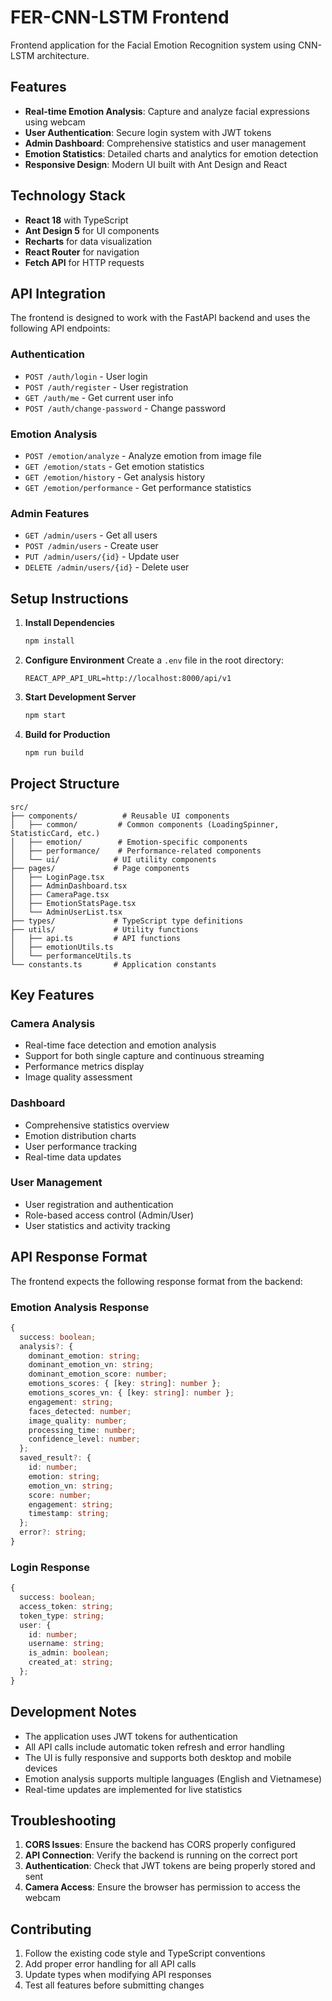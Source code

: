 # FER-CNN-LSTM Frontend

Frontend application for the Facial Emotion Recognition system using CNN-LSTM architecture.

## Features

- **Real-time Emotion Analysis**: Capture and analyze facial expressions using webcam
- **User Authentication**: Secure login system with JWT tokens
- **Admin Dashboard**: Comprehensive statistics and user management
- **Emotion Statistics**: Detailed charts and analytics for emotion detection
- **Responsive Design**: Modern UI built with Ant Design and React

## Technology Stack

- **React 18** with TypeScript
- **Ant Design 5** for UI components
- **Recharts** for data visualization
- **React Router** for navigation
- **Fetch API** for HTTP requests

## API Integration

The frontend is designed to work with the FastAPI backend and uses the following API endpoints:

### Authentication
- `POST /auth/login` - User login
- `POST /auth/register` - User registration
- `GET /auth/me` - Get current user info
- `POST /auth/change-password` - Change password

### Emotion Analysis
- `POST /emotion/analyze` - Analyze emotion from image file
- `GET /emotion/stats` - Get emotion statistics
- `GET /emotion/history` - Get analysis history
- `GET /emotion/performance` - Get performance statistics

### Admin Features
- `GET /admin/users` - Get all users
- `POST /admin/users` - Create user
- `PUT /admin/users/{id}` - Update user
- `DELETE /admin/users/{id}` - Delete user

## Setup Instructions

1. **Install Dependencies**
   ```bash
   npm install
   ```

2. **Configure Environment**
   Create a `.env` file in the root directory:
   ```env
   REACT_APP_API_URL=http://localhost:8000/api/v1
   ```

3. **Start Development Server**
   ```bash
   npm start
   ```

4. **Build for Production**
   ```bash
   npm run build
   ```

## Project Structure

```
src/
├── components/          # Reusable UI components
│   ├── common/         # Common components (LoadingSpinner, StatisticCard, etc.)
│   ├── emotion/        # Emotion-specific components
│   ├── performance/    # Performance-related components
│   └── ui/            # UI utility components
├── pages/             # Page components
│   ├── LoginPage.tsx
│   ├── AdminDashboard.tsx
│   ├── CameraPage.tsx
│   ├── EmotionStatsPage.tsx
│   └── AdminUserList.tsx
├── types/             # TypeScript type definitions
├── utils/             # Utility functions
│   ├── api.ts         # API functions
│   ├── emotionUtils.ts
│   └── performanceUtils.ts
└── constants.ts       # Application constants
```

## Key Features

### Camera Analysis
- Real-time face detection and emotion analysis
- Support for both single capture and continuous streaming
- Performance metrics display
- Image quality assessment

### Dashboard
- Comprehensive statistics overview
- Emotion distribution charts
- User performance tracking
- Real-time data updates

### User Management
- User registration and authentication
- Role-based access control (Admin/User)
- User statistics and activity tracking

## API Response Format

The frontend expects the following response format from the backend:

### Emotion Analysis Response
```typescript
{
  success: boolean;
  analysis?: {
    dominant_emotion: string;
    dominant_emotion_vn: string;
    dominant_emotion_score: number;
    emotions_scores: { [key: string]: number };
    emotions_scores_vn: { [key: string]: number };
    engagement: string;
    faces_detected: number;
    image_quality: number;
    processing_time: number;
    confidence_level: number;
  };
  saved_result?: {
    id: number;
    emotion: string;
    emotion_vn: string;
    score: number;
    engagement: string;
    timestamp: string;
  };
  error?: string;
}
```

### Login Response
```typescript
{
  success: boolean;
  access_token: string;
  token_type: string;
  user: {
    id: number;
    username: string;
    is_admin: boolean;
    created_at: string;
  };
}
```

## Development Notes

- The application uses JWT tokens for authentication
- All API calls include automatic token refresh and error handling
- The UI is fully responsive and supports both desktop and mobile devices
- Emotion analysis supports multiple languages (English and Vietnamese)
- Real-time updates are implemented for live statistics

## Troubleshooting

1. **CORS Issues**: Ensure the backend has CORS properly configured
2. **API Connection**: Verify the backend is running on the correct port
3. **Authentication**: Check that JWT tokens are being properly stored and sent
4. **Camera Access**: Ensure the browser has permission to access the webcam

## Contributing

1. Follow the existing code style and TypeScript conventions
2. Add proper error handling for all API calls
3. Update types when modifying API responses
4. Test all features before submitting changes
